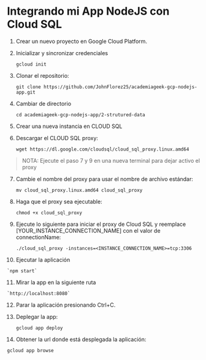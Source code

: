 # Integrando mi App NodeJS con Cloud SQL
   
1. Crear un nuevo proyecto en Google Cloud Platform.
   
2. Inicializar y sincronizar credenciales 
   
   `gcloud init`

3. Clonar el repositorio: 
   
   `git clone https://github.com/JohnFlorez25/academiageek-gcp-nodejs-app.git`

4. Cambiar de directorio 
   
   `cd academiageek-gcp-nodejs-app/2-strutured-data`

5. Crear una nueva instancia en CLOUD SQL
   
6. Descargar el CLOUD SQL proxy:

    `wget https://dl.google.com/cloudsql/cloud_sql_proxy.linux.amd64`

> NOTA: Ejecute el paso 7 y 9 en una nueva terminal para dejar activo el proxy

7. Cambie el nombre del proxy para usar el nombre de archivo estándar:

    `mv cloud_sql_proxy.linux.amd64 cloud_sql_proxy`

8. Haga que el proxy sea ejecutable:

    `chmod +x cloud_sql_proxy`

9. Ejecute lo siguiente para iniciar el proxy de Cloud SQL y reemplace [YOUR_INSTANCE_CONNECTION_NAME] con el valor de connectionName:

    `./cloud_sql_proxy -instances=<INSTANCE_CONNECTION_NAME>=tcp:3306`

10.  Ejecutar la aplicación 

    `npm start`

11.  Mirar la app en la siguiente ruta 
    
    `http://localhost:8080`

12. Parar la aplicación presionando Ctrl+C.

13. Deplegar la app: 
    
    `gcloud app deploy`

14. Obtener la url donde está desplegada la aplicación:
    
   `gcloud app browse`